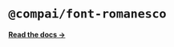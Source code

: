 # `@compai/font-romanesco`

[**Read the docs &rarr;**](https://components.ai/docs/typefaces/romanesco)
